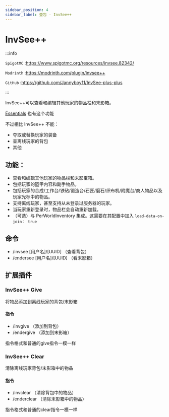 ```yaml
---
sidebar_position: 4
sidebar_label: 查包 - InvSee++
---
```


# InvSee++

:::info

`SpigotMC` :https://www.spigotmc.org/resources/invsee.82342/

`Modrinth` :https://modrinth.com/plugin/invsee++

`GitHub` :https://github.com/Jannyboy11/InvSee-plus-plus

:::

InvSee++可以查看和编辑其他玩家的物品栏和末影箱。

[Essentials](/docs/process/plugin/管理工具/基础插件/EssentialsX/概览.md) 也有这个功能

不过相比 InvSee++ 不能：

- 夺取或替换玩家的装备
- 查离线玩家的背包
- 其他

## 功能：

* 查看和编辑其他玩家的物品栏和末影宝箱。
* 包括玩家的盔甲内容和副手物品。
* 包括玩家的合成/工作台/铁砧/锻造台/石匠/磨石/织布机/附魔台/商人物品以及玩家光标中的物品。
* 支持离线玩家，甚至支持从未登录过服务器的玩家。
* 当玩家重新登录时，物品栏会自动重新加载。
* （可选）与 PerWorldInventory 集成。这需要在其配置中加入 `load-data-on-join： true`

## 命令

* /invsee [用户名]/[UUID] （查看背包）
* /endersee [用户名]/[UUID] （看末影箱）

## 扩展插件

### InvSee++ Give

将物品添加到离线玩家的背包/末影箱

#### 指令

* /invgive （添加到背包）
* /endergive （添加到末影箱）

指令格式和普通的give指令一模一样

### InvSee++ Clear

清除离线玩家背包/末影箱中的物品

#### 指令

* /invclear （清除背包中的物品）
* /enderclear （清除末影箱中的物品）

指令格式和普通的clear指令一模一样
